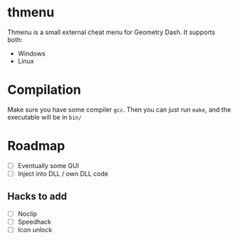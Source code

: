 # thmenu
Thmenu is a small external cheat menu for Geometry Dash. It supports both:
- Windows
- Linux

# Compilation
Make sure you have some compiler `gcc`. Then you can just run `make`, and the
executable will be in `bin/`

# Roadmap 
- [ ] Eventually some GUI
- [ ] Inject into DLL / own DLL code

## Hacks to add
- [ ] Noclip
- [ ] Speedhack
- [ ] Icon unlock